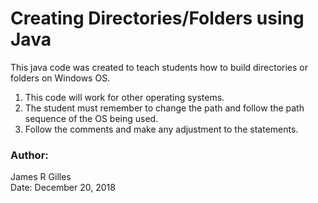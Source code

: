 # Creating Directories/Folders using Java

This java code was created to teach students how to build directories or folders on Windows OS.

1. This code will work for other operating systems.
2. The student must remember to change the path and follow the path sequence of the OS being used.
3. Follow the comments and make any adjustment to the statements.

### Author: 
James R Gilles<br>
Date: December 20, 2018
